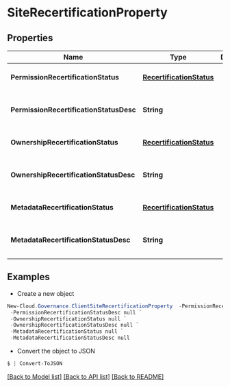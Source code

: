 # SiteRecertificationProperty
## Properties

Name | Type | Description | Notes
------------ | ------------- | ------------- | -------------
**PermissionRecertificationStatus** | [**RecertificationStatus**](RecertificationStatus.md) |  | [optional] [default to null]
**PermissionRecertificationStatusDesc** | **String** |  | [optional] [readonly] [default to null]
**OwnershipRecertificationStatus** | [**RecertificationStatus**](RecertificationStatus.md) |  | [optional] [default to null]
**OwnershipRecertificationStatusDesc** | **String** |  | [optional] [readonly] [default to null]
**MetadataRecertificationStatus** | [**RecertificationStatus**](RecertificationStatus.md) |  | [optional] [default to null]
**MetadataRecertificationStatusDesc** | **String** |  | [optional] [readonly] [default to null]

## Examples

- Create a new object
```powershell
New-Cloud.Governance.ClientSiteRecertificationProperty  -PermissionRecertificationStatus null `
 -PermissionRecertificationStatusDesc null `
 -OwnershipRecertificationStatus null `
 -OwnershipRecertificationStatusDesc null `
 -MetadataRecertificationStatus null `
 -MetadataRecertificationStatusDesc null
```

- Convert the object to JSON
```powershell
$ | Convert-ToJSON
```


[[Back to Model list]](../README.md#documentation-for-models) [[Back to API list]](../README.md#documentation-for-api-endpoints) [[Back to README]](../README.md)

